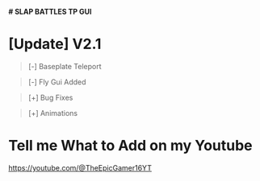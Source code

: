 **# SLAP BATTLES TP GUI**
# [Update] V2.1

> [-] Baseplate Teleport

> [-] Fly Gui Added

> [+] Bug Fixes

> [+] Animations

# Tell me What to Add on my Youtube

https://youtube.com/@TheEpicGamer16YT
